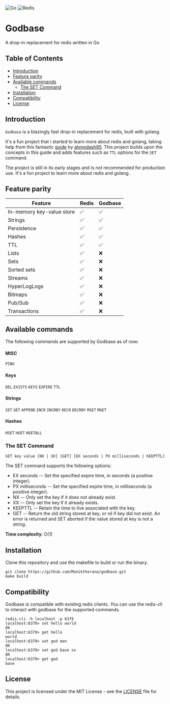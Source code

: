 ![Go](https://img.shields.io/badge/go-%2300ADD8.svg?style=for-the-badge&logo=go&logoColor=white) 
![Redis](https://img.shields.io/badge/redis-%23DD0031.svg?style=for-the-badge&logo=redis&logoColor=white)

# Godbase
A drop-in replacement for redis written in Go

## Table of Contents
- [Introduction](#introduction)
- [Feature parity](#feature-parity)
- [Available commands](#available-commands)
    - [The SET Command](#the-set-command)
- [Installation](#installation)
- [Compatibility](#compatibility)
- [License](#license)

## Introduction
`Godbase` is a blazingly fast drop-in replacement for redis, built with golang.

It's a fun project that i started to learn more about redis and golang, taking help from this fantastic [guide](https://www.build-redis-from-scratch.dev/en/introduction) by [ahmedash95](https://github.com/ahmedash95). This project builds upon the concepts in this guide and adds features such as `TTL` options for the `SET` command.

The project is still in its early stages and is not recommended for production use. It's a fun project to learn more about redis and golang.

## Feature parity

| Feature                   | Redis | Godbase |
| ------------------------- | ----- | -------- |
| In-memory key-value store | ✅     | ✅        |
| Strings                   | ✅     | ✅        |
| Persistence               | ✅     | ✅        |
| Hashes                    | ✅     | ✅        |
| TTL                       | ✅     | ✅        |
| Lists                     | ✅     | ❌        |
| Sets                      | ✅     | ❌        |
| Sorted sets               | ✅     | ❌        |
| Streams                   | ✅     | ❌        |
| HyperLogLogs              | ✅     | ❌        |
| Bitmaps                   | ✅     | ❌        |
| Pub/Sub                   | ✅     | ❌        |
| Transactions              | ✅     | ❌        |

## Available commands

The following commands are supported by Godbase as of now:

#### MISC
`PING` 

#### Keys
`DEL` `EXISTS` `KEYS` `EXPIRE` `TTL`

#### Strings
`SET` `GET` `APPEND` `INCR` `INCRBY` `DECR` `DECRBY` `MSET` `MGET`

#### Hashes
`HSET` `HGET` `HGETALL` 

### The SET Command
```
SET key value [NX | XX] [GET] [EX seconds | PX milliseconds | KEEPTTL]
```
The SET command supports the following options:

 - EX seconds -- Set the specified expire time, in seconds (a positive integer).
 - PX milliseconds -- Set the specified expire time, in milliseconds (a positive integer).
 - NX -- Only set the key if it does not already exist.
 - XX -- Only set the key if it already exists.
 - KEEPTTL -- Retain the time to live associated with the key.
 - GET -- Return the old string stored at key, or nil if key did not exist. An error is returned and SET aborted if the value stored at key is not a string.

**Time complexity**: O(1)

## Installation

Clone this repository and use the makefile to build or run the binary.
```
git clone https://github.com/Maniktherana/godbase.git
make build
```

## Compatibility

Godbase is compatible with existing redis clients. You can use the redis-cli to interact with godbase for the supported commands.

```
redis-cli -h localhost -p 6379
localhost:6379> set hello world
OK
localhost:6379> get hello
world
localhost:6379> set god man
OK
localhost:6379> set god base xx
OK
localhost:6379> get god
base
```

## License

This project is licensed under the MIT License - see the [LICENSE](LICENSE) file for details.
